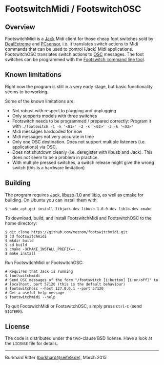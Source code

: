 # FootswitchMidi / FootswitchOSC

## Overview

FootswitchMidi is a [Jack][] Midi client for those cheap foot switches sold by
[DealExtreme][] and [PCsensor][], i.e. it translates switch actions to Midi
commands that can be used to control (Jack) Midi applications. FootswitchOSC
translates switch actions to [OSC][] messages. The foot switches can be
programmed with the [Footswitch command line tool][footswitch].

## Known limitations

Right now the program is still in a very early stage, but basic functionality
seems to be working.

Some of the known limitations are:

* Not robust with respect to plugging and unplugging
* Only supports models with three switches
* Footswitch needs to be programmed / prepared correctly: Program it with
  `./footswitch -1 -k '<01>' -2 -k '<02>' -3 -k '<03>'`
* Midi messages hardcoded for now
* Midi messages not very accurate in time
* Only one OSC destination. Does not support multiple listeners (i.e.
  applications) via OSC.
* Does not shutdown cleanly (i.e. deregister with libusb and Jack). This does
  not seem to be a problem in practice.
* With multiple pressed switches, a switch release might give the wrong switch
  (this is a hardware limitation)

## Building

The program requires [Jack][], [libusb-1.0][] and [liblo][], as well as
[cmake][] for building. On Ubuntu you can install them with:

```
$ sudo apt-get install libjack-dev libusb-1.0-0-dev liblo-dev cmake
```

To download, build, and install FootswitchMidi and FootswitchOSC to the home
directory:

```
$ git clone https://github.com/meznom/footswitchmidi.git
$ cd footswitchmidi
$ mkdir build
$ cd build
$ cmake -DCMAKE_INSTALL_PREFIX=~ ..
$ make install
```

Run FootswitchMidi or FootswitchOSC:

```
# Requires that Jack is running
$ footswitchmidi
# Send OSC messages of the form "/footswitch [i:button] [i:on/off]" to
# localhost, port 57120 (this is the default behaviour)
$ footswitchosc --host 127.0.0.1 --port 57120
# Get a useful help message
$ footswitchmidi --help
```

To quit FootswichMidi or FootswitchOSC, simply press `Ctrl-C` (send `SIGTERM`).

## License

The code is distributed under the two-clause BSD license. Have a look at the
`LICENSE` file for details.

---
Burkhard Ritter (<burkhard@seite9.de>), March 2015


[Jack]: http://jackaudio.org/
[OSC]: http://opensoundcontrol.org/
[DealExtreme]: http://www.dx.com/p/usb-triple-action-foot-switch-keyboard-control-foot-pedal-56508#.U_0L1db7sjg
[PCsensor]: http://www.pcsensor.com/index.php?_a=category&cat_id=41
[footswitch]: https://github.com/rgerganov/footswitch
[libusb-1.0]: http://www.libusb.org/
[liblo]: http://liblo.sourceforge.net/
[cmake]: http://www.cmake.org/
